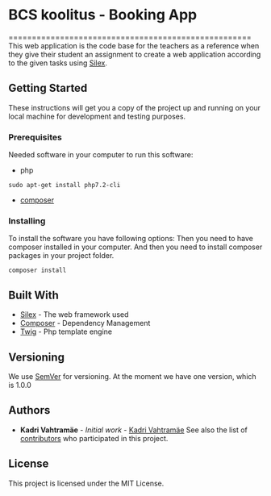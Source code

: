 # BCS koolitus - Booking App
====================================================
This web application is the code base for the teachers as a reference when they give their student an assignment to create a web application according to the given tasks using [Silex](http://silex.sensiolabs.org/).
## Getting Started
These instructions will get you a copy of the project up and running on your local machine for development and testing purposes.

### Prerequisites
Needed software in your computer to run this software:
* php
```
sudo apt-get install php7.2-cli
```
* [composer](https://getcomposer.org/download/)

### Installing
To install the software you have following options:
Then you need to have composer installed in your computer.
And then you need to install composer packages in your project folder.
```
composer install
```
## Built With
* [Silex](http://silex.sensiolabs.org/) - The web framework used
* [Composer](https://getcomposer.org/) - Dependency Management
* [Twig](http://twig.sensiolabs.org/) - Php template engine

## Versioning
We use [SemVer](http://semver.org/) for versioning.
At the moment we have one version, which is 1.0.0

## Authors
* **Kadri Vahtramäe** - *Initial work* - [Kadri Vahtramäe](https://gitlab.com/KadriVahtramae)
See also the list of [contributors](www.i-smith.ee) who participated in this project.
## License
This project is licensed under the MIT License.
